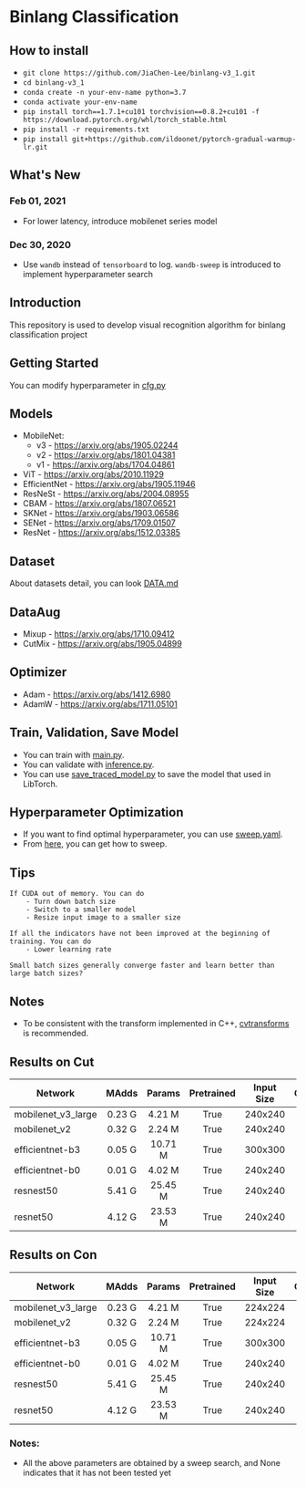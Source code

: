 # Binlang Classification
## How to install
- `git clone https://github.com/JiaChen-Lee/binlang-v3_1.git`
- `cd binlang-v3_1`
- `conda create -n your-env-name python=3.7`
- `conda activate your-env-name`
- `pip install torch==1.7.1+cu101 torchvision==0.8.2+cu101 -f https://download.pytorch.org/whl/torch_stable.html`
- `pip install -r requirements.txt`
- `pip install git+https://github.com/ildoonet/pytorch-gradual-warmup-lr.git`
## What's New
### Feb 01, 2021
- For lower latency, introduce mobilenet series model
### Dec 30, 2020
- Use `wandb` instead of `tensorboard` to log.
  `wandb-sweep` is introduced to implement hyperparameter search

## Introduction
This repository is used to develop visual recognition algorithm for binlang classification project

## Getting Started
You can modify hyperparameter in [cfg.py](config/cfg.py)

## Models
* MobileNet:
  * v3 - https://arxiv.org/abs/1905.02244
  * v2 - https://arxiv.org/abs/1801.04381
  * v1 - https://arxiv.org/abs/1704.04861
* ViT - https://arxiv.org/abs/2010.11929
* EfficientNet - https://arxiv.org/abs/1905.11946
* ResNeSt - https://arxiv.org/abs/2004.08955
* CBAM - https://arxiv.org/abs/1807.06521
* SKNet - https://arxiv.org/abs/1903.06586
* SENet - https://arxiv.org/abs/1709.01507
* ResNet - https://arxiv.org/abs/1512.03385

## Dataset
About datasets detail, you can look [DATA.md](data/DATA.md)

## DataAug
* Mixup - https://arxiv.org/abs/1710.09412
* CutMix - https://arxiv.org/abs/1905.04899

## Optimizer
* Adam - https://arxiv.org/abs/1412.6980
* AdamW - https://arxiv.org/abs/1711.05101

## Train, Validation, Save Model
- You can train with [main.py](main.py).
- You can validate with [inference.py](inference.py).
- You can use [save_traced_model.py](model/save_traced_model.py) to save the model that used in LibTorch.

## Hyperparameter Optimization
- If you want to find optimal hyperparameter, you can use [sweep.yaml](config/sweep.yaml).
- From [here](https://docs.wandb.ai/sweeps), you can get how to sweep.

## Tips
    If CUDA out of memory. You can do
        - Turn down batch size
        - Switch to a smaller model
        - Resize input image to a smaller size
    
    If all the indicators have not been improved at the beginning of training. You can do
        - Lower learning rate

    Small batch sizes generally converge faster and learn better than large batch sizes?
## Notes
- To be consistent with the transform implemented in C++, [cvtransforms](https://pypi.org/project/opencv-torchvision-transforms-yuzhiyang/) is recommended.

## Results on Cut
| Network          | MAdds | Params|Pretrained|Input Size|Optimizer|  Schedule       |Batch Size|Epoch|Top-1|Latency|
|------------------|:-----:|:-----:|:--------:|:--------:|:-------:|:---------------:|:--------:|:---:|:---:|:-----:|
|mobilenet_v3_large| 0.23 G| 4.21 M|    True  |   240x240|AdamW    |CosineAnnealingLR| 128      | 700 |94.51|None   |
|mobilenet_v2      | 0.32 G| 2.24 M|    True  |   240x240|AdamW    |CosineAnnealingLR|  32      | 700 |91.21|110ms  |
|efficientnet-b3   | 0.05 G|10.71 M|    True  |   300x300|AdamW    |ReduceLROnPlateau| 128      | 150 |96.46|None   |
|efficientnet-b0   | 0.01 G| 4.02 M|    True  |   240x240|AdamW    |ReduceLROnPlateau| 128      | 150 |93.75|700ms  |
|resnest50         | 5.41 G|25.45 M|    True  |   240x240|AdamW    |CosineAnnealingLR| 128      |200  |92.27|750ms  |
|resnet50          | 4.12 G|23.53 M|    True  |   240x240|AdamW    |CosineAnnealingLR| 128      | 200 |85.13|None   |
## Results on Con
| Network          | MAdds | Params|Pretrained|Input Size|Optimizer|  Schedule       |Batch Size|Epoch|Top-1|Latency|
|------------------|:-----:|:-----:|:--------:|:--------:|:-------:|:---------------:|:--------:|:---:|:---:|:-----:|
|mobilenet_v3_large| 0.23 G| 4.21 M|    True  |   224x224|AdamW    |CosineAnnealingLR| 128      |700  |91.31|None   |
|mobilenet_v2      | 0.32 G| 2.24 M|    True  |   224x224|AdamW    |CosineAnnealingLR| 32       |700  |86.94|110ms  |
|efficientnet-b3   | 0.05 G|10.71 M|    True  |   300x300|AdamW    |ReduceLROnPlateau| 128      |150  |93.99|None   |
|efficientnet-b0   | 0.01 G| 4.02 M|    True  |   240x240|AdamW    |ReduceLROnPlateau| 128      |150  |90.7 |700ms  |
|resnest50         | 5.41 G|25.45 M|    True  |   240x240|AdamW    |ReduceLROnPlateau| 128      |150  |91.8 |750ms  |
|resnet50          | 4.12 G|23.53 M|    True  |   240x240|AdamW    |CosineAnnealingLR| 128      |200  |80.19|None   |

### Notes: 
- All the above parameters are obtained by a sweep search, and None indicates that it has not been tested yet




